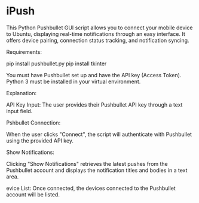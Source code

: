 # iPush
This Python Pushbullet GUI script allows you to connect your mobile device to Ubuntu, displaying real-time notifications through an easy interface. It offers device pairing, connection status tracking, and notification syncing.




Requirements:

pip install pushbullet.py
pip install tkinter




You must have Pushbullet set up and have the API key (Access Token).
Python 3 must be installed in your virtual environment.


 
Explanation:

API Key Input: The user provides their Pushbullet API key through a text input field.





    

Pshbullet Connection: 
    
When the user clicks "Connect", the script will authenticate with Pushbullet using the provided API key.






Show Notifications: 

Clicking "Show Notifications" retrieves the latest pushes from the Pushbullet account and    displays the notification titles and bodies in a text area.

    
evice List: Once connected, the devices connected to the Pushbullet account will be listed.
